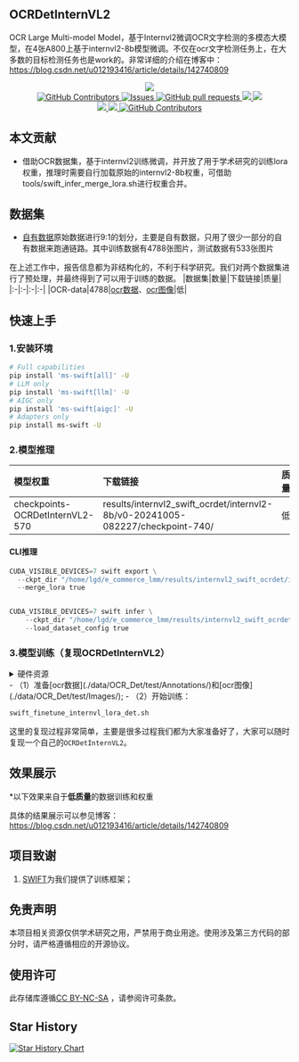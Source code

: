 ## OCRDetInternVL2

OCR Large Multi-model Model，基于Internvl2微调OCR文字检测的多模态大模型，在4张A800上基于internvl2-8b模型微调。不仅在ocr文字检测任务上，在大多数的目标检测任务也是work的。非常详细的介绍在博客中：https://blog.csdn.net/u012193416/article/details/142740809

 <p align="center">
      <a href='https://github.com/leeguandong/OCRDetInternVL2'>
            <img src='https://img.shields.io/badge/Project-Page-Green'>
      </a>
      </br>
      <a href="https://github.com/leeguandong/OCRDetInternVL2/graphs/contributors">
        <img alt="GitHub Contributors" src="https://img.shields.io/github/contributors/leeguandong/OCRDetInternVL2" />
      </a>
      <a href="https://github.com/leeguandong/OCRDetInternVL2/issues">
        <img alt="Issues" src="https://img.shields.io/github/issues/leeguandong/OCRDetInternVL2?color=0088ff" />
      </a>
      <a href="https://github.com/leeguandong/OCRDetInternVL2/pulls">
        <img alt="GitHub pull requests" src="https://img.shields.io/github/issues-pr/leeguandong/OCRDetInternVL2?color=0088ff" />
      </a>
      <a href=href="https://github.com/leeguandong/OCRDetInternVL2/stargazers">
        <img src="https://img.shields.io/github/stars/leeguandong/OCRDetInternVL2?color=ccf">
      </a>
      <a href=href="https://github.com/leeguandong/OCRDetInternVL2">
        <img src="https://img.shields.io/github/repo-size/leeguandong/OCRDetInternVL2.svg?style=flat-square">
      </a>
      </br>
      <a href=href="https://github.com/leeguandong/OCRDetInternVL2">
        <img src="https://visitor-badge.laobi.icu/badge?page_id=https://github.com/leeguandong/OCRDetInternVL2">
      </a>
      <a href=href="https://github.com/leeguandong/OCRDetInternVL2">
        <img src="https://img.shields.io/github/last-commit/leeguandong/OCRDetInternVL2">
      </a>
      <a href="https://github.com/leeguandong/OCRDetInternVL2/blob/main/LICENSE">
        <img alt="GitHub Contributors" src="https://img.shields.io/badge/License-CC%20BY--NC--SA%204.0-lightgrey.svg" />
      </a>
  </p>

## 本文贡献

- 借助OCR数据集，基于internvl2训练微调，并开放了用于学术研究的训练lora权重，推理时需要自行加载原始的internvl2-8b权重，可借助tools/swift_infer_merge_lora.sh进行权重合并。
## 数据集

- [自有数据](./data/ocr_det_test_dataset.jsonl)原始数据进行9:1的划分，主要是自有数据，只用了很少一部分的自有数据来跑通链路。其中训练数据有4788张图片，测试数据有533张图片

在上述工作中，报告信息都为非结构化的，不利于科学研究。我们对两个数据集进行了预处理，并最终得到了可以用于训练的数据。
|数据集|数量|下载链接|质量|
|:-|:-|:-|:-|
|OCR-data|4788|[ocr数据](./data/OCR_Det/test/Annotations/)、[ocr图像](./data/OCR_Det/test/Images/)|低|


## 快速上手

### 1.安装环境
```bash
# Full capabilities
pip install 'ms-swift[all]' -U
# LLM only
pip install 'ms-swift[llm]' -U
# AIGC only
pip install 'ms-swift[aigc]' -U
# Adapters only
pip install ms-swift -U
```
### 2.模型推理

|模型权重|下载链接|质量|微调方法|
|:-|:-|:-|:-|
|checkpoints-OCRDetInternVL2-570|results/internvl2_swift_ocrdet/internvl2-8b/v0-20241005-082227/checkpoint-740/|低|LoRA|

#### CLI推理

```python
CUDA_VISIBLE_DEVICES=7 swift export \
  --ckpt_dir "/home/lgd/e_commerce_lmm/results/internvl2_swift_ocrdet/internvl2-8b/v0-20241005-082227/checkpoint-740/" \
  --merge_lora true


CUDA_VISIBLE_DEVICES=7 swift infer \
    --ckpt_dir "/home/lgd/e_commerce_lmm/results/internvl2_swift_ocrdet/internvl2-8b/v0-20241005-082227/checkpoint-740-merged/" \
    --load_dataset_config true
```
### 3.模型训练（复现OCRDetInternVL2）

<details>
  <summary>硬件资源</summary>
  <p>* 实验在A800 (4X, 80GB)上进行</p>
</details>
- （1）准备[ocr数据](./data/OCR_Det/test/Annotations/)和[ocr图像](./data/OCR_Det/test/Images/);     
- （2）开始训练：

```bash
swift_finetune_internvl_lora_det.sh
```
这里的复现过程非常简单，主要是很多过程我们都为大家准备好了，大家可以随时复现一个自己的`OCRDetInternVL2`。

## 效果展示

*以下效果来自于**低质量**的数据训练和权重   

具体的结果展示可以参见博客：https://blog.csdn.net/u012193416/article/details/142740809


## 项目致谢

1. [SWIFT](https://github.com/modelscope/swift)为我们提供了训练框架；

## 免责声明

本项目相关资源仅供学术研究之用，严禁用于商业用途。使用涉及第三方代码的部分时，请严格遵循相应的开源协议。

## 使用许可

此存储库遵循[CC BY-NC-SA](https://creativecommons.org/licenses/by-nc-sa/4.0/) ，请参阅许可条款。

## Star History

<a href="https://star-history.com/#leeguandong/OCRDetInternVL2&Date">

  <picture>
    <source media="(prefers-color-scheme: dark)" srcset="https://api.star-history.com/svg?repos=leeguandong/OCRDetInternVL2&type=Date&theme=dark" />
    <source media="(prefers-color-scheme: light)" srcset="https://api.star-history.com/svg?repos=leeguandong/OCRDetInternVL2&type=Date" />
    <img alt="Star History Chart" src="https://api.star-history.com/svg?repos=leeguandong/OCRDetInternVL2&type=Date" />
  </picture>

</a>

